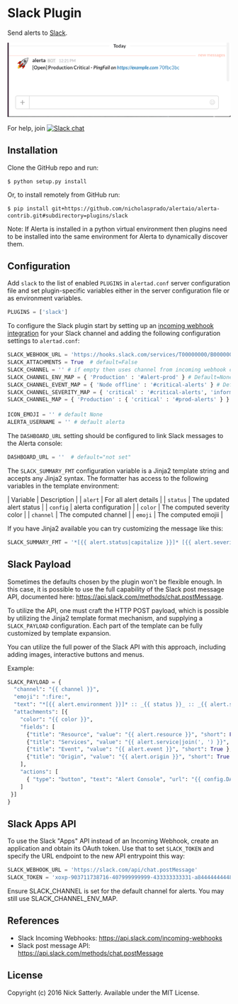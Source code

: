 Slack Plugin
============

Send alerts to [Slack](https://slack.com/).

![Slack Message](./images/alerta-slack-plugin.png)

For help, join [![Slack chat](https://img.shields.io/badge/chat-on%20slack-blue?logo=slack)](https://slack.alerta.dev)

Installation
------------

Clone the GitHub repo and run:

    $ python setup.py install

Or, to install remotely from GitHub run:

    $ pip install git+https://github.com/nicholasprado/alertaio/alerta-contrib.git#subdirectory=plugins/slack

Note: If Alerta is installed in a python virtual environment then plugins
need to be installed into the same environment for Alerta to dynamically
discover them.

Configuration
-------------

Add `slack` to the list of enabled `PLUGINS` in `alertad.conf` server
configuration file and set plugin-specific variables either in the
server configuration file or as environment variables.

```python
PLUGINS = ['slack']
```

To configure the Slack plugin start by setting up an
[incoming webhook integration](https://my.slack.com/services/new/incoming-webhook/)
for your Slack channel and adding the following configuration settings to `alertad.conf`:

```python
SLACK_WEBHOOK_URL = 'https://hooks.slack.com/services/T00000000/B00000000/XXXXXXXXXXXXXXXXXXXXXXXX'
SLACK_ATTACHMENTS = True  # default=False
SLACK_CHANNEL = '' # if empty then uses channel from incoming webhook configuration
SLACK_CHANNEL_ENV_MAP = { 'Production' : '#alert-prod' } # Default=None (optional) Allow specifying a channel on a per-environment basis. SLACK_CHANNEL is used as a default value.
SLACK_CHANNEL_EVENT_MAP = { 'Node offline' : '#critical-alerts' } # Default=None (optional) Allow specifying a channel on a per-event basis. SLACK_CHANNEL is used as a default value.
SLACK_CHANNEL_SEVERITY_MAP = { 'critical' : '#critical-alerts', 'informational': '#noisy-feed' } # Default=None (optional) Allow specifying a channel on a per-severity basis. SLACK_CHANNEL is used as a default value.
SLACK_CHANNEL_MAP = { 'Production' : { 'critical' : '#prod-alerts' } } # Default=None (optional) Allow specifying a channel on both a per-environment and per-severity basis. SLACK_CHANNEL is used as a default value.

ICON_EMOJI = '' # default None
ALERTA_USERNAME = '' # default alerta

```

The `DASHBOARD_URL` setting should be configured to link Slack messages to
the Alerta console:

```python
DASHBOARD_URL = ''  # default="not set"
```

The `SLACK_SUMMARY_FMT` configuration variable is a Jinja2 template string and
accepts any Jinja2 syntax. The formatter has access to the following variables
in the template environment:

| Variable        | Description                 |
| `alert`         | For all alert details       |
| `status`        | The updated alert status    |
| `config`        | alerta configuration        |
| `color`         | The computed severity color |
| `channel`       | The computed channel        |
| `emoji`         | The computed emojii         |

If you have Jinja2 available you can try customizing the message like
this:

```python
SLACK_SUMMARY_FMT = '*[{{ alert.status|capitalize }}]* [{{ alert.severity|capitalize }}] Event {{ alert.event }} on *{{ alert.environment }} - {{ alert.resource }}*: {{alert.value}}\n{{alert.text}}\nAlert Console: <{{ config.DASHBOARD_URL }}|click here> / Alert: <{{ config.DASHBOARD_URL }}/#/alert/{{ alert.id }}|{{ alert.id[:8] }}>'
```

Slack Payload
-------------

Sometimes the defaults chosen by the plugin won't be flexible enough.   In this case,
it is possible to use the full capability of the Slack post message API, documented
here: https://api.slack.com/methods/chat.postMessage.

To utilize the API, one must craft the HTTP POST payload, which is possible by utilizing
the Jinja2 template format mechanism, and supplying a `SLACK_PAYLOAD` configuration.
Each part of the template can be fully customized by template expansion.

You can utilize the full power of the Slack API with this approach, including adding
images, interactive buttons and menus.

Example:

```python
SLACK_PAYLOAD = {
  "channel": "{{ channel }}",
  "emoji": ":fire:",
  "text": "*[{{ alert.environment }}]* :: _{{ status }}_ :: _{{ alert.severity|capitalize }}_ :: _{{ alert.value }}_\n```{{ alert.text }}```",
  "attachments": [{
    "color": "{{ color }}",
    "fields": [
      {"title": "Resource", "value": "{{ alert.resource }}", "short": False },
      {"title": "Services", "value": "{{ alert.service|join(', ') }}", "short": False },
      {"title": "Event", "value": "{{ alert.event }}", "short": True },
      {"title": "Origin", "value": "{{ alert.origin }}", "short": True },
    ],
    "actions": [
      { "type": "button", "text": "Alert Console", "url": "{{ config.DASHBOARD_URL }}/#/alert/{{ alert.id }}" },
    ]
 }]
}
```

Slack Apps API
--------------
To use the Slack "Apps" API instead of an Incoming Webhook, create an application and
obtain its OAuth token.  Use that to set ```SLACK_TOKEN``` and specify the
URL endpoint to the new API entrypoint this way:

```python
SLACK_WEBHOOK_URL = 'https://slack.com/api/chat.postMessage'
SLACK_TOKEN = 'xoxp-903711738716-407999999999-433333333331-a844444444488888888822222222220c'
```

Ensure SLACK_CHANNEL is set for the default channel for alerts.  You may still use SLACK_CHANNEL_ENV_MAP.


References
----------

  * Slack Incoming Webhooks: https://api.slack.com/incoming-webhooks
  * Slack post message API: https://api.slack.com/methods/chat.postMessage

License
-------

Copyright (c) 2016 Nick Satterly. Available under the MIT License.
